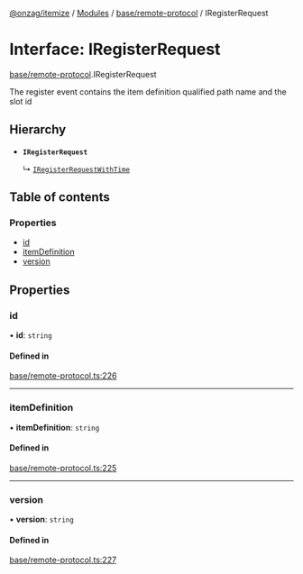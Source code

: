 [@onzag/itemize](../README.md) / [Modules](../modules.md) / [base/remote-protocol](../modules/base_remote_protocol.md) / IRegisterRequest

# Interface: IRegisterRequest

[base/remote-protocol](../modules/base_remote_protocol.md).IRegisterRequest

The register event contains the item definition qualified
path name and the slot id

## Hierarchy

- **`IRegisterRequest`**

  ↳ [`IRegisterRequestWithTime`](client_internal_testing.IRegisterRequestWithTime.md)

## Table of contents

### Properties

- [id](base_remote_protocol.IRegisterRequest.md#id)
- [itemDefinition](base_remote_protocol.IRegisterRequest.md#itemdefinition)
- [version](base_remote_protocol.IRegisterRequest.md#version)

## Properties

### id

• **id**: `string`

#### Defined in

[base/remote-protocol.ts:226](https://github.com/onzag/itemize/blob/73e0c39e/base/remote-protocol.ts#L226)

___

### itemDefinition

• **itemDefinition**: `string`

#### Defined in

[base/remote-protocol.ts:225](https://github.com/onzag/itemize/blob/73e0c39e/base/remote-protocol.ts#L225)

___

### version

• **version**: `string`

#### Defined in

[base/remote-protocol.ts:227](https://github.com/onzag/itemize/blob/73e0c39e/base/remote-protocol.ts#L227)
